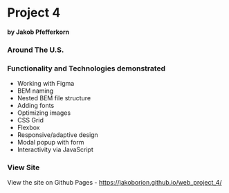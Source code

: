 # Project 4

**by Jakob Pfefferkorn**

### Around The U.S.



### Functionality and Technologies demonstrated

* Working with Figma
* BEM naming
* Nested BEM file structure
* Adding fonts
* Optimizing images
* CSS Grid
* Flexbox
* Responsive/adaptive design
* Modal popup with form
* Interactivity via JavaScript

### View Site

View the site on Github Pages - https://jakoborion.github.io/web_project_4/

